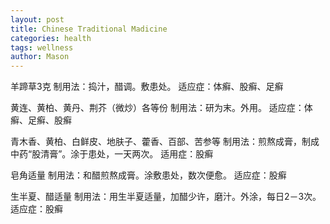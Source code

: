 ```yaml
---
layout: post
title: Chinese Traditional Madicine
categories: health
tags: wellness
author: Mason
---
```


羊蹄草3克
制用法：捣汁，醋调。敷患处。
适应症：体癣、股癣、足癣

黄连、黄柏、黄丹、荆芥（微炒）各等份
制用法：研为末。外用。
适应症：体癣、足癣、股癣

青木香、黄柏、白鲜皮、地肤子、藿香、百部、苦参等
制用法：煎熬成膏，制成中药“股清膏”。涂于患处，一天两次。
适用症：股癣

皂角适量
制用法：和醋煎熬成膏。涂敷患处，数次便愈。
适应症：股癣

生半夏、醋适量
制用法：用生半夏适量，加醋少许，磨汁。外涂，每日2－3次。
适应症：股癣

